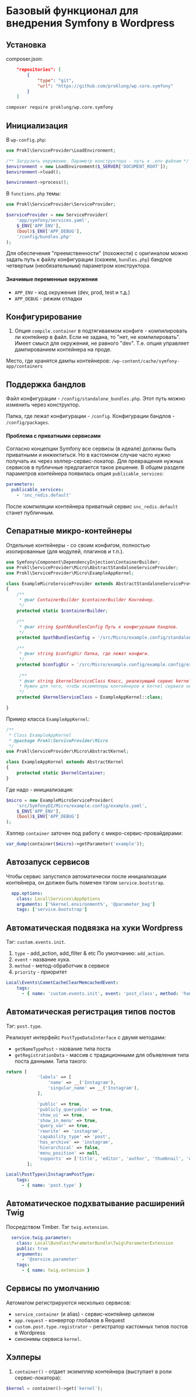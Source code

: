 # Базовый функционал для внедрения Symfony в Wordpress

## Установка

composer.json:

```json
    "repositories": [
        {
            "type": "git",
            "url": "https://github.com/proklung/wp.core.symfony"
        }
    ]
```

```bash
composer require proklung/wp.core.symfony
```

## Инициализация

В `wp-config.php`:

```php
use Prokl\ServiceProvider\LoadEnvironment;

/** Загрузить окружение. Параметр конструктора - путь к .env файлам */
$environment = new LoadEnvironment($_SERVER['DOCUMENT_ROOT']);
$environment->load();

$environment->process();
```

В `functions.php` темы:

```php
use Prokl\ServiceProvider\ServiceProvider;

$serviceProvider = new ServiceProvider(
    'app/symfony/services.yaml',
    $_ENV['APP_ENV'],
    (bool)$_ENV['APP_DEBUG'],
    '/config/bundles.php'
);
```

Для обеспечения "преемственности" (похожести) с оригиналом можно задать путь к файлу конфигурации
 (скажем, `bundles.php`) бандлов четвертым (необязательным) параметром конструктора.

#### Значимые переменные окружения

- `APP_ENV` - код окружения (dev, prod, test и т.д.)
- `APP_DEBUG` - режим отладки

## Конфигурирование

1) Опция `compile.container` в подтягиваемом конфиге - компилировать ли контейнер в файл. Если не задана, то "нет, не компилировать".
Имеет смысл для окружения, не равного "dev". Т.е. опция управляет дампированием контейнера на проде.

Место, где хранятся дампы контейнеров: `/wp-content/cache/symfony-app/containers` 

## Поддержка бандлов

Файл конфигурации - `/config/standalone_bundles.php`. Этот путь можно изменить через конструктор.

Папка, где лежат конфигурации - `/config`. Конфигурации бандлов - `/config/packages`.

#### Проблема с приватными сервисами

Согласно концепции Symfony все сервисы (в идеале) должны быть приватными и инжектиться. Но в кастомном случае 
часто нужно получать их через хелпер-сервис-локатор. Для превращения нужных сервисов в публичные предлагается
такое решение. В общем разделе параметров контейнера появилась опция `publicable_services`:

```yaml
parameters:
  publicable_services:
    - 'snc_redis.default'
```

После компиляции контейнера приватный сервис `snc_redis.default` станет публичным. 

## Сепаратные микро-контейнеры

Отдельные контейнеры - со своим конфигом, полностью изолированные (для модулей, плагинов и т.п.).

```php
use Symfony\Component\DependencyInjection\ContainerBuilder;
use Prokl\ServiceProvider\Micro\AbstractStandaloneServiceProvider;
use Prokl\ServiceProvider\Micro\ExampleAppKernel;

class ExampleMicroServiceProvider extends AbstractStandaloneServiceProvider
{
    /**
     * @var ContainerBuilder $containerBuilder Контейнер.
     */
    protected static $containerBuilder;

    /**
     * @var string $pathBundlesConfig Путь к конфигурации бандлов.
     */
    protected $pathBundlesConfig = '/src/Micro/example.config/standalone_bundles.php';

    /**
     * @var string $configDir Папка, где лежат конфиги.
     */
    protected $configDir = '/src/Micro/example.config/example.config/example.yaml';
    
     /**
     * @var string $kernelServiceClass Класс, реализующий сервис kernel.
     * Нужен для того, чтобы экземпляры контейнеров в kernel сервисе не перемешивались.
     */
    protected $kernelServiceClass = ExampleAppKernel::class;

}
```

Пример класса `ExampleAppKernel`:

```php
/**
 * Class ExampleAppKernel
 * @package Prokl\ServiceProvider\Micro
 */
use Prokl\ServiceProvider\Micro\AbstractKernel;

class ExampleAppKernel extends AbstractKernel
{
    protected static $kernelContainer;
}
```

Где надо - инициализация:

```php
$micro = new ExampleMicroServiceProvider(
    'src/SymfonyDI/Micro/example.config/example.yaml',
    $_ENV['APP_ENV'],
    (bool)$_ENV['APP_DEBUG']
);
```

Хэлпер `container` заточен под работу с микро-сервис-провайдерами:

```php
var_dump(container($micro)->getParameter('example'));
```

## Автозапуск сервисов

Чтобы сервис запустился автоматически после инициализации контейнера, он должен быть помечен тэгом `service.bootstrap`.

```yaml
  app.options:
    class: Local\Services\AppOptions
    arguments: ['%kernel.environment%', '@parameter_bag']
    tags: ['service.bootstrap']
```

## Автоматическая подвязка на хуки Wordpress

Тэг: `custom.events.init`.

1) `type` - add_action, add_filter & etc По умолчанию: `add_action`.
2) `event` - название хука.
3) `method` - метод-обработчик в сервисе
4) `priority` - приоритет

```yaml
Local\Events\CometCacheClearMemcachedEvent:
    tags:
      - { name: 'custom.events.init', event: 'post_class', method: 'handler', type: 'add_filter',  priority: 100 }
```

## Автоматическая регистрация типов постов

Тэг: `post.type`.

Реализует интерфейс `PostTypeDataInterface` с двумя методами:

- `getNameTypePost` - название типа поста
- `getRegistrationData` - массив с традиционными для объявления типа поста данными. Типа такого:

```php
return [
            'labels' => [
                'name' => __('Instagram'),
                'singular_name' => __('Instagram'),
            ],

            'public' => true,
            'publicly_queryable' => true,
            'show_ui' => true,
            'show_in_menu' => true,
            'query_var' => true,
            'rewrite' => 'instagram',
            'capability_type' => 'post',
            'has_archive' => 'instagram',
            'hierarchical' => false,
            'menu_position' => null,
            'supports' => ['title', 'editor', 'author', 'thumbnail', 'excerpt', 'comments'],
        ];
```

```yaml
Local\PostTypes\InstagramPostType:
    tags:
      - { name: 'post.type' }
```

## Автоматическое подхватывание расширений Twig

Посредством Timber. Тэг `twig.extension`.

```yaml
  service.twig.parameter:
    class: Local\Bundles\ParameterBundle\Twig\ParameterExtension
    public: true
    arguments:
      - '@service.parameter'
    tags:
      - { name: twig.extension }
```

## Сервисы по умолчанию

Автоматом регистрируются несколько сервисов:

- `service_container` (и alias) - сервис-контейнер целиком
- `app.request` - конвертор глобалов в Request
- `custom.post.type.registrator` - регистратор кастомных типов постов в Wordpress
- синонимы сервиса `kernel`.
 

## Хэлперы

1) `container()` - отдает экземпляр контейнера (выступает в роли сервис-локатора):

```php
$kernel = container()->get('kernel');
```